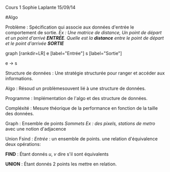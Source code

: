 Cours 1 Sophie Laplante 15/09/14

#Algo

Problème
: Spécification qui associe aux données d'entrée le comportement de sortie.
*Ex : Une matrice de distance, Un point de départ et un point d'arrivé **ENTRÉE**. Quelle est la **distance** entre le point de départ et le point d'arrivée **SORTIE***



<dot>
    graph [rankdir=LR]
    e [label="Entrée"]
    s [label="Sortie"]


e -> s  
</dot>


Structure de données : Une stratégie structurée pour ranger et accéder aux informations.

Algo
: Résoud un problèmesouvent lié à une structure de données.

Programme
: Implémentation de l'algo et des structure de données.

Compléxité
: Mesure théorique de la performance en fonction de la taille des données.

Graph
: Ensemble de points *Sommets* *Ex : des pixels, stations de metro* avec une notion d'adjacence

Union Fsind
: _Entrée_ : un ensemble de points. une relation d'équivalence deux opérations:

**FIND**
: Étant donnés *u*, *v* dire s'il sont équivalents

**UNION**
: Étant donnés 2 points les mettre en relation.
